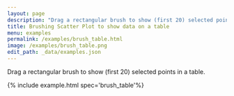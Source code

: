 ```yaml
---
layout: page
description: "Drag a rectangular brush to show (first 20) selected points in a table."
title: Brushing Scatter Plot to show data on a table
menu: examples
permalink: /examples/brush_table.html
image: /examples/brush_table.png
edit_path: _data/examples.json
---
```


Drag a rectangular brush to show (first 20) selected points in a table.

{% include example.html spec='brush_table'%}
